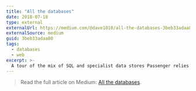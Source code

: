 ```yaml
---
title: "All the databases"
date: 2018-07-18
type: external
externalUrl: https://medium.com/@dave1010/all-the-databases-3beb33adaa80
externalSource: medium
guid: 3beb33adaa80
tags:
  - databases
  - web
excerpt: >-
  A tour of the mix of SQL and specialist data stores Passenger relies on, and why each fits its job.
---
```


> Read the full article on Medium: [All the databases](https://medium.com/@dave1010/all-the-databases-3beb33adaa80).
